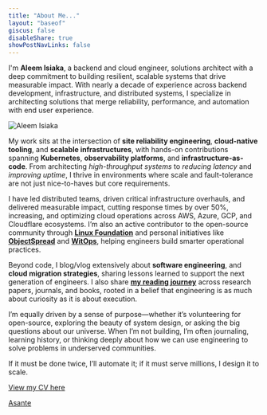 ```yaml
---
title: "About Me..."
layout: "baseof"
giscus: false
disableShare: true
showPostNavLinks: false
---
```


I'm **Aleem Isiaka**, a backend and cloud engineer, solutions architect with a deep commitment to building resilient, scalable systems that drive measurable impact. With nearly a decade of experience across backend development, infrastructure, and distributed systems, I specialize in architecting solutions that merge reliability, performance, and automation with end user experience.

![Aleem Isiaka](/assets/aleem-isiaka.png)

My work sits at the intersection of **site reliability engineering**, **cloud-native tooling**, and **scalable infrastructures**, with hands-on contributions spanning **Kubernetes**, **observability platforms**, and **infrastructure-as-code**. From architecting *high-throughput systems* to *reducing latency* and *improving uptime*, I thrive in environments where scale and fault-tolerance are not just nice-to-haves but core requirements.

I have led distributed teams, driven critical infrastructure overhauls, and delivered measurable impact, cutting response times by over 50%, increasing, and optimizing cloud operations across AWS, Azure, GCP, and Cloudflare ecosystems. I’m also an active contributor to the open-source community through [**Linux Foundation**](https://openprofile.dev/profile/limistah) and personal initiatives like [**ObjectSpread**](https://objectspread.com) and [**WitOps**](https://witops.cloud), helping engineers build smarter operational practices.

Beyond code, I blog/vlog extensively about **software engineering**, and **cloud migration strategies**, sharing lessons learned to support the next generation of engineers. I also share [**my reading journey**](/readings) across research papers, journals, and books, rooted in a belief that engineering is as much about curiosity as it is about execution.

I’m equally driven by a sense of purpose—whether it’s volunteering for open-source, exploring the beauty of system design, or asking the big questions about our universe. When I’m not building, I’m often journaling, learning history, or thinking deeply about how we can use engineering to solve problems in underserved communities.

If it must be done twice, I’ll automate it; if it must serve millions, I design it to scale.

[View my CV here](/aleemisiaka.pdf)

[Asante](https://translate.google.com/?sl=sw&tl=en&text=asante&op=translate)
